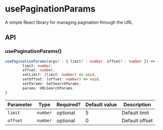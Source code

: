 # usePaginationParams

A simple React library for managing pagination through the URL

## API

### usePaginationParams()

```typescript
usePaginationParams(args? : { limit? : number, offset? : number }) => {
        limit: number, 
        offset: number,
        setLimit: (limit: number) => void,
        setOffset: (offset: number) => void,
        setParams: SetSearchParams,
        params: URLSearchParams,
}
```

| Parameter | Type     | Required? | Default value | Description    |
|-----------|----------|-----------|---------------|----------------|
| `limit`   | `number` | optional  | 5             | Default limit  |
| `offset`  | `number` | optional  | 0             | Default offset |
